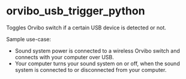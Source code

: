 # orvibo_usb_trigger_python
Toggles Orvibo switch if a certain USB device is detected or not.

Sample use-case:
- Sound system power is connected to a wireless Orvibo switch and connects with your computer over USB.
- Your computer turns your sound system on or off, when the sound system is connected to or disconnected from your computer.
